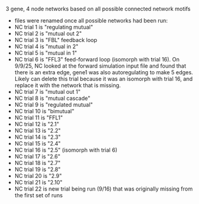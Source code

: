 3 gene, 4 node networks based on all possible connected network motifs
- files were renamed once all possible networks had been run: 
- NC trial 1 is "regulating mutual"
- NC trial 2 is "mutual out 2"
- NC trial 3 is "FBL" feedback loop
- NC trial 4 is "mutual in 2"
- NC trial 5 is "mutual in 1" 
- NC trial 6 is "FFL3" feed-forward loop (isomorph with trial 16). On 9/9/25, NC looked at the forward simulation input file and found that there is an extra edge, gene1 was also autoregulating to make 5 edges.  Likely can delete this trial because it was an isomorph with trial 16, and replace it with the network that is missing.
- NC trial 7 is "mutual out 1"
- NC trial 8 is "mutual cascade"
- NC trial 9 is "regulated mutual"
- NC trial 10 is "bimutual"
- NC trial 11 is "FFL1"
- NC trial 12 is "2.1"
- NC trial 13 is "2.2" 
- NC trial 14 is "2.3"
- NC trial 15 is "2.4"
- NC trial 16 is "2.5" (isomorph with trial 6)
- NC trial 17 is "2.6"
- NC trial 18 is "2.7"
- NC trial 19 is "2.8"
- NC trial 20 is "2.9"
- NC trial 21 is "2.10"
- NC trial 22 is new trial being run (9/16) that was originally missing from the first set of runs 
